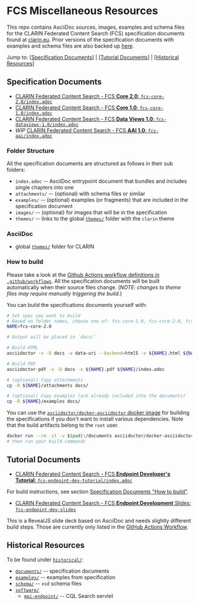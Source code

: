 # FCS Miscellaneous Resources

This repo contains AsciiDoc sources, images, examples and schema files for the CLARIN Federated Content Search (FCS) specification documents found at [clarin.eu](https://www.clarin.eu/content/federated-content-search-clarin-fcs-technical-details). Prior versions of the specification documents with examples and schema files are also backed up [here](historical/).

Jump to: [[Specification Documents](#specification-documents)]
| [[Tutorial Documents](#tutorial-documents)]
| [[Historical Resources](#historical-resources)]

## Specification Documents

- [CLARIN Federated Content Search - FCS **Core 2.0**: `fcs-core-2.0/index.adoc`](fcs-core-2.0/index.adoc)
- [CLARIN Federated Content Search - FCS **Core 1.0**: `fcs-core-1.0/index.adoc`](fcs-core-1.0/index.adoc)
- [CLARIN Federated Content Search - FCS **Data Views 1.0**: `fcs-dataviews-1.0/index.adoc`](fcs-dataviews-1.0/index.adoc)
- _WIP_ [CLARIN Federated Content Search - FCS **AAI 1.0**: `fcs-aai/index.adoc`](fcs-aai/index.adoc)

### Folder Structure

All the specification documents are structured as follows in their sub folders:
- `index.adoc` -- AsciiDoc entrypoint document that bundles and includes single chapters into one
- `attachments/` -- (optional) with schema files or similar
- `examples/` -- (optional) examples (or fragments) that are included in the specification document
- `images/` -- (optional) for images that will be in the specification
- `themes/` -- links to the global [`themes/`](themes/) folder with the `clarin` theme

### AsciiDoc

* global [`themes/`](themes/) folder for CLARIN

### How to build

Please take a look at the [Github Actions workflow definitions in `.github/workflows`](.github/workflows). All the specification documents will be built automatically when their source files change. (_NOTE: changes to theme files may require manually triggering the build._)

You can build the specifications documents yourself with:

```bash
# Set spec you want to build
# Based on folder names, choose one of: fcs-core-1.0, fcs-core-2.0, fcs-aai, fcs-dataviews-1.0
NAME=fcs-core-2.0

# Output will be placed in `docs/`

# Build HTML
asciidoctor -v -D docs -a data-uri --backend=html5 -o ${NAME}.html ${NAME}/index.adoc

# Build PDF
asciidoctor-pdf -v -D docs -o ${NAME}.pdf ${NAME}/index.adoc

# (optional) Copy attachments
cp -R ${NAME}/attachments docs/

# (optional) Copy examples (are already included into the documents)
cp -R ${NAME}/examples docs/
```

You can use the [`asciidoctor/docker-asciidoctor` docker image](https://github.com/asciidoctor/docker-asciidoctor/blob/main/README.adoc) for building the specifications if you don't want to install various dependencies. Note that the build artifacts belong to the `root` user.

```bash
docker run --rm -it -v $(pwd):/documents asciidoctor/docker-asciidoctor
# then run your build commands
```

## Tutorial Documents

* [CLARIN Federated Content Search - FCS **Endpoint Developer's Tutorial**: `fcs-endpoint-dev-tutorial/index.adoc`](fcs-endpoint-dev-tutorial/index.adoc)

For build instructions, see section [Specification Documents "How to build"](#how-to-build).

* [CLARIN Federated Content Search - FCS **Endpoint Development** Slides: `fcs-endpoint-dev-slides`](fcs-endpoint-dev-slides/index.adoc)

This is a RevealJS slide deck based on AsciiDoc and needs slightly different build steps. Those are currently only listed in the [GitHub Actions Workflow](.github/workflows/build-fcs-endpoint-dev-slides-adoc.yml).

## Historical Resources

To be found under [`historical/`](historical/):

- [`documents/`](historical/documents/) -- specification documents
- [`examples/`](historical/examples/) -- examples from specification
- [`schema/`](historical/schema/) -- `xsd` schema files
- [`software/`](historical/software/)
    - [`mpi-endpoint/`](historical/software/mpi-endpoint/) -- CQL Search servlet
